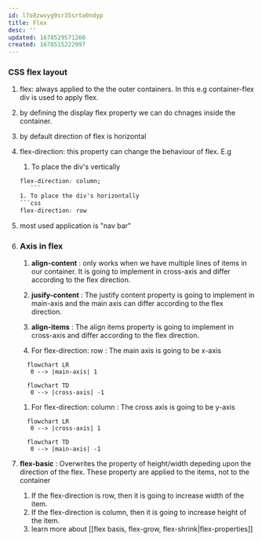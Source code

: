 ```yaml
---
id: l7o8zwvyg9sr35srta0ndyp
title: Flex
desc: ''
updated: 1678529571260
created: 1678515222997
---
```

### CSS flex layout

1. flex: always applied to the the outer containers. In this e.g container-flex div is used
to apply flex.

1. by defining the display flex property we can do chnages inside the container.

1. by default direction of flex is horizontal

1. flex-direction: this property can change the behaviour of flex. E.g 
    1. To place the div's vertically 
    ```css
    flex-direction: column;
       ```
    1. To place the div's horizontally
    ```css
    flex-direction: row
    ```

1. most used application is "nav bar"

1.  ### Axis in flex
    1. **align-content**
        : only works when we have multiple lines of items in our container. It is going to implement in cross-axis and differ according to the flex direction.
    1. **jusify-content**
        : The justify content property is going to implement in main-axis and the main axis can differ according to the flex direction.
    1. **align-items**
        : The align items property is going to implement in cross-axis and differ according to the flex direction.

    1. For flex-direction: row : The main axis is going to be x-axis

     ```mermaid
       flowchart LR
        0 --> |main-axis| 1
     ```

     ```mermaid
       flowchart TD
        0 --> |cross-axis| -1
     ```

    1. For flex-direction: column : The cross axis is going to be y-axis
     ```mermaid
       flowchart LR
        0 --> |cross-axis| 1
     ```

     ```mermaid
       flowchart TD
        0 --> |main-axis| -1
     ```
1. **flex-basic**
    : Overwrites the property of height/width depeding upon the direction of the flex. These property are applied to the items, not to the container
    1. If the flex-direction is row, then it is going to increase width of the item.
    1. If the flex-direction is column, then it is going to increase height of the item.
    1. learn more about [[flex basis, flex-grow, flex-shrink|flex-properties]]